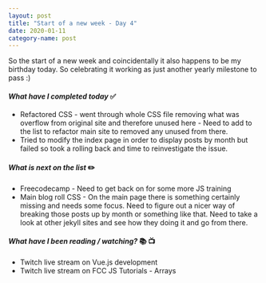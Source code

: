 ```yaml
---
layout: post
title: "Start of a new week - Day 4"
date: 2020-01-11
category-name: post
---
```


So the start of a new week and coincidentally it also happens to be my birthday today.  So celebrating it working as just another yearly milestone to pass :)

#### ***What have I completed today*** :white_check_mark:

- Refactored CSS - went through whole CSS file removing what was overflow from original site and therefore unused here - Need to add to the list to refactor main site to removed any unused from there.
- Tried to modify the index page in order to display posts by month but failed so took a rolling back and time to reinvestigate the issue.

#### ***What is next on the list*** :pencil2:

- Freecodecamp - Need to get back on for some more JS training
- Main blog roll CSS - On the main page there is something certainly missing and needs some focus.  Need to figure out a nicer way of breaking those posts up by month or something like that.  Need to take a look at other jekyll sites and see how they doing it and go from there.

#### ***What have I been reading / watching?*** :books: :tv:

- Twitch live stream on Vue.js development
- Twitch live stream on FCC JS Tutorials - Arrays
